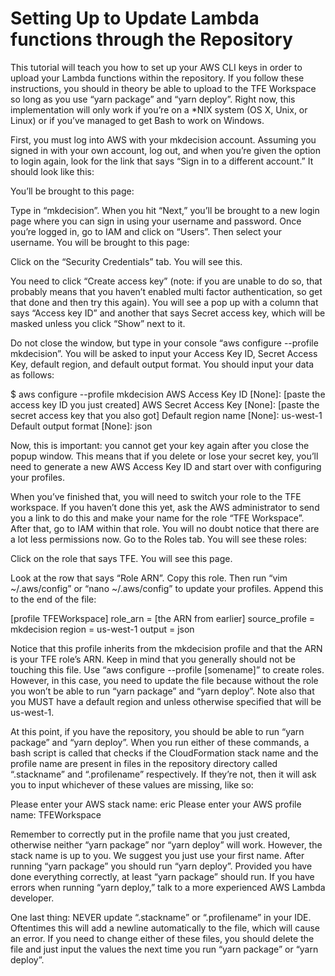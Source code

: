 # Setting Up to Update Lambda functions through the Repository

This tutorial will teach you how to set up your AWS CLI keys in order to upload your Lambda functions within the repository. If you follow these instructions, you should in theory be able to upload to the TFE Workspace so long as you use “yarn package” and “yarn deploy”. Right now, this implementation will only work if you’re on a \*NIX system (OS X, Unix, or Linux) or if you’ve managed to get Bash to work on Windows.

First, you must log into AWS with your mkdecision account. Assuming you signed in with your own account, log out, and when you’re given the option to login again, look for the link that says “Sign in to a different account.” It should look like this:


You’ll be brought to this page:


Type in “mkdecision”. When you hit “Next,” you’ll be brought to a new login page where you can sign in using your username and password. Once you’re logged in, go to IAM and click on “Users”. Then select your username. You will be brought to this page:

Click on the “Security Credentials” tab. You will see this.



You need to click “Create access key” (note: if you are unable to do so, that probably means that you haven’t enabled multi factor authentication, so get that done and then try this again). You will see a pop up with a column that says “Access key ID” and another that says Secret access key, which will be masked unless you click “Show” next to it.

Do not close the window, but type in your console “aws configure --profile mkdecision”. You will be asked to input your Access Key ID, Secret Access Key, default region, and default output format. You should input your data as follows:

$ aws configure --profile mkdecision
AWS Access Key ID [None]: [paste the access key ID you just created]
AWS Secret Access Key [None]: [paste the secret access key that you also got]
Default region name [None]: us-west-1
Default output format [None]: json

Now, this is important: you cannot get your key again after you close the popup window. This means that if you delete or lose your secret key, you’ll need to generate a new AWS Access Key ID and start over with configuring your profiles.

When you’ve finished that, you will need to switch your role to the TFE workspace. If you haven’t done this yet, ask the AWS administrator to send you a link to do this and make your name for the role “TFE Workspace”. After that, go to IAM within that role. You will no doubt notice that there are a lot less permissions now. Go to the Roles tab. You will see these roles:


Click on the role that says TFE. You will see this page.



Look at the row that says “Role ARN”. Copy this role. Then run “vim ~/.aws/config” or “nano ~/.aws/config” to update your profiles. Append this to the end of the file:

  [profile TFEWorkspace]
  role_arn = [the ARN from earlier]
  source_profile = mkdecision
  region = us-west-1
  output = json

Notice that this profile inherits from the mkdecision profile and that the ARN is your TFE role’s ARN. Keep in mind that you generally should not be touching this file. Use “aws configure --profile [somename]” to create roles. However, in this case, you need to update the file because without the role you won’t be able to run “yarn package” and “yarn deploy”. Note also that you MUST have a default region and unless otherwise specified that will be us-west-1.

At this point, if you have the repository, you should be able to run “yarn package” and “yarn deploy”. When you run either of these commands, a bash script is called that checks if the CloudFormation stack name and the profile name are present in files in the repository directory called “.stackname” and “.profilename” respectively. If they’re not, then it will ask you to input whichever of these values are missing, like so:




  Please enter your AWS stack name:
  eric
  Please enter your AWS profile name:
  TFEWorkspace

Remember to correctly put in the profile name that you just created, otherwise neither “yarn package” nor “yarn deploy” will work. However, the stack name is up to you. We suggest you just use your first name. After running “yarn package” you should run “yarn deploy”. Provided you have done everything correctly, at least “yarn package” should run. If you have errors when running “yarn deploy,” talk to a more experienced AWS Lambda developer.

One last thing: NEVER update “.stackname” or “.profilename” in your IDE. Oftentimes this will add a newline automatically to the file, which will cause an error. If you need to change either of these files, you should delete the file and just input the values the next time you run “yarn package” or “yarn deploy”.

